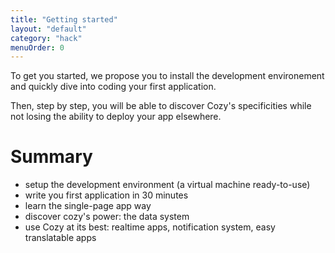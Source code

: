 ```yaml
---
title: "Getting started"
layout: "default"
category: "hack"
menuOrder: 0
---
```


To get you started, we propose you to install the development environement and quickly dive into coding your first application.

Then, step by step, you will be able to discover Cozy's specificities while not losing the ability to deploy your app elsewhere.

# Summary

* setup the development environment (a virtual machine ready-to-use)
* write you first application in 30 minutes
* learn the single-page app way
* discover cozy's power: the data system
* use Cozy at its best: realtime apps, notification system, easy translatable apps